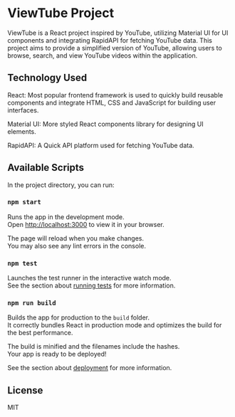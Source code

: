 # ViewTube Project

ViewTube is a React project inspired by YouTube, utilizing Material UI for UI components and integrating RapidAPI for fetching YouTube data. This project aims to provide a simplified version of YouTube, allowing users to browse, search, and view YouTube videos within the application.

## Technology Used
React: Most popular frontend framework is used to quickly build reusable components and integrate HTML, CSS and JavaScript for building user interfaces.

Material UI: More styled React components library for designing UI elements.

RapidAPI: A Quick API platform used for fetching YouTube data.

## Available Scripts

In the project directory, you can run:

### `npm start`

Runs the app in the development mode.\
Open [http://localhost:3000](http://localhost:3000) to view it in your browser.

The page will reload when you make changes.\
You may also see any lint errors in the console.

### `npm test`

Launches the test runner in the interactive watch mode.\
See the section about [running tests](https://facebook.github.io/create-react-app/docs/running-tests) for more information.

### `npm run build`

Builds the app for production to the `build` folder.\
It correctly bundles React in production mode and optimizes the build for the best performance.

The build is minified and the filenames include the hashes.\
Your app is ready to be deployed!

See the section about [deployment](https://facebook.github.io/create-react-app/docs/deployment) for more information.

## License
MIT